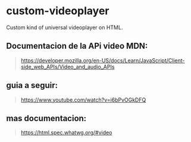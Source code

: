 # custom-videoplayer

Custom kind of universal videoplayer on HTML.

## Documentacion de la APi video MDN:

> https://developer.mozilla.org/en-US/docs/Learn/JavaScript/Client-side_web_APIs/Video_and_audio_APIs


## guia a seguir:

> https://www.youtube.com/watch?v=i6bPvOGkDFQ

## mas documentacion:

> https://html.spec.whatwg.org/#video
